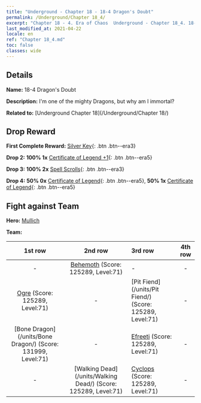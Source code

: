 ```yaml
---
title: "Underground - Chapter 18 - 18-4 Dragon's Doubt"
permalink: /Underground/Chapter 18_4/
excerpt: "Chapter 18 - 4. Era of Chaos  Underground - Chapter 18_4. 18-4 Dragon's Doubt"
last_modified_at: 2021-04-22
locale: en
ref: "Chapter 18_4.md"
toc: false
classes: wide
---
```


## Details

 **Name:** 18-4 Dragon's Doubt

 **Description:** I'm one of the mighty Dragons, but why am I immortal?

 **Related to:** [Underground Chapter 18](/Underground/Chapter 18/)

## Drop Reward

 **First Complete Reward:** [Silver Key](/Items/con_693/){: .btn .btn--era3}

 **Drop 2:** **100% 1x** [Certificate of Legend +1](/Items/mat_74/){: .btn .btn--era5}

 **Drop 3:** **100% 2x** [Spell Scrolls](/Items/con_694/){: .btn .btn--era3}

 **Drop 4:** **50% 0x** [Certificate of Legend](/Items/mat_67/){: .btn .btn--era5}, **50% 1x** [Certificate of Legend](/Items/mat_67/){: .btn .btn--era5}


## Fight against Team
 **Hero:** [Mullich](/heroes/Mullich/)

 **Team:**


  | 1st row | 2nd row | 3rd row | 4th row |
  |:----:|:----:|:----|:----:|
  | - | [Behemoth](/units/Behemoth/) (Score: 125289, Level:71)  | - | - |
  | [Ogre](/units/Ogre/) (Score: 125289, Level:71)  | - | [Pit Fiend](/units/Pit Fiend/) (Score: 125289, Level:71)  | - |
  | [Bone Dragon](/units/Bone Dragon/) (Score: 131999, Level:71)  | - | [Efreeti](/units/Efreeti/) (Score: 125289, Level:71)  | - |
  | - | [Walking Dead](/units/Walking Dead/) (Score: 125289, Level:71)  | [Cyclops](/units/Cyclops/) (Score: 125289, Level:71)  | - |


